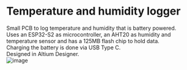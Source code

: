 # Temperature and humidity logger

Small PCB to log temperature and humidity that is battery powered.\
Uses an ESP32-S2 as microcontroller, an AHT20 as humidity and temperature sensor and has a 125MB flash chip to hold data.\
Charging the battery is done via USB Type C.\
Designed in Altium Designer.\
![image](https://github.com/TimBilliet/temp-humidity-logger-pcb/assets/47719114/358c33e3-8f89-4f16-bb37-ccfa39dcf8d8)

